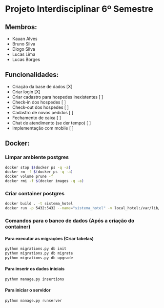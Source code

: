# Projeto Interdisciplinar 6º Semestre

## Membros:

- Kauan Alves <br />
- Bruno Silva <br />
- Diogo Silva <br />
- Lucas Lima <br />
- Lucas Borges <br />

## Funcionalidades:
 * Criação da base de dados [X] <br />
 * Criar login [X] <br />
 * Criar cadastro para hospedes inexistentes [ ] <br />
 * Check-in dos hospedes [ ] <br />
 * Check-out dos hospedes [ ] <br />
 * Cadastro de novos pedidos [ ] <br />
 * Fechamento de caixa [ ] <br />
 * Chat de atendimento (se der tempo) [ ] <br />
 * Implementação com mobile [ ] <br />

## Docker:

### Limpar ambiente postgres

```sh
docker stop $(docker ps -q -a)
docker rm -f $(docker ps -q -a)
docker volume prune -f
docker rmi -f $(docker images -q -a)
```

### Criar container postgres

```sh
docker build . -t sistema_hotel
docker run -p 5432:5432 --name="sistema_hotel" -v local_hotel:/var/lib/postgresql/data sistema_hotel
```

### Comandos para o banco de dados (Após a criação do container)

#### Para executar as migrações (Criar tabelas)
```sh
python migrations.py db init
python migrations.py db migrate
python migrations.py db upgrade
```

#### Para inserir os dados iniciais 
```sh
python manage.py insertions
```

#### Para iniciar o servidor 
```sh
python manage.py runserver
```
